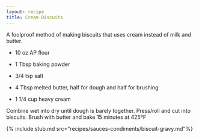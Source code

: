 ```yaml
---
layout: recipe
title: Cream Biscuits
---
```

A foolproof method of making biscuits that uses cream instead of milk and 
butter.

<!-- stub -->
- 10 oz AP flour  
- 1 Tbsp baking powder  
- 3/4 tsp salt  

- 4 Tbsp melted butter, half for dough and half for brushing
- 1 1/4 cup heavy cream
<!-- endstub -->

Combine wet into dry until dough is barely together. Press/roll and cut into 
biscuits. Brush with butter and bake 15 minutes at 425ºF

{% include stub.md src="recipes/sauces-condiments/biscuit-gravy.md"%}



